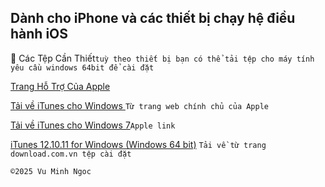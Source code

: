 ## Dành cho iPhone và các thiết bị chạy hệ điều hành iOS

📲 Các Tệp Cần Thiết`tuỳ theo thiết bị bạn có thể tải tệp cho máy tính yêu cầu windows 64bit để cài đặt`

[Trang Hỗ Trợ Của Apple](https://support.apple.com/vi-vn/docs)

[Tải về iTunes cho Windows ](https://support.apple.com/vi-vn/118290)`Từ trang web chính chủ của Apple`

[Tải về iTunes cho Windows 7](https://support.apple.com/en-vn/106379)`Apple link`

[iTunes 12.10.11 for Windows (Windows 64 bit)](https://download.com.vn/download/itunes-5385?linkid=14532) `Tải về từ trang download.com.vn tệp cài đặt `

    ©️2025 Vu Minh Ngoc
